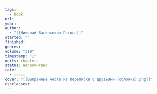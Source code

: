 ```yaml
---
tags:
  - book
url: 
year: 
author:
  - "[[Николай Васильевич Гоголь]]"
started: ""
finished: 
genres: 
volume: "319"
timestamp: "1"
units: chapters
status: непрочитано
rate:
  - ☆☆☆☆☆
cover: "[[Выбранные места из переписки с друзьями (обложка).png]]"
cssclasses:
---
```

